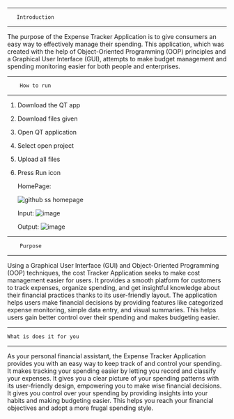 

****************************
       Introduction 
****************************
The purpose of the Expense Tracker Application is to give consumers an easy way to effectively manage their spending. This application, which was created with the help of Object-Oriented Programming (OOP) principles and a Graphical User Interface (GUI), attempts to make budget management and spending monitoring easier for both people and enterprises.
****************************
        How to run 
****************************
1. Download the QT app
2. Download files given
3. Open QT application
4. Select open project
5. Upload all files
6. Press Run icon

   HomePage:

   ![github ss homepage](https://github.com/Batmanmi/Expense-Tracker/assets/154536577/e78f1da8-7c0d-4491-81b0-25350bed9299)

   Input:
   ![image](https://github.com/Batmanmi/Expense-Tracker/assets/154536577/9791d3fc-1d7c-4b17-95b0-7d80c7d42766)

   Output:
   ![image](https://github.com/Batmanmi/Expense-Tracker/assets/154536577/3eb75f78-a5a1-49ef-92a7-890c0a90f3da)
****************************
        Purpose 
****************************
Using a Graphical User Interface (GUI) and Object-Oriented Programming (OOP) techniques, the cost Tracker Application seeks to make cost management easier for users. It provides a smooth platform for customers to track expenses, organize spending, and get insightful knowledge about their financial practices thanks to its user-friendly layout. The application helps users make financial decisions by providing features like categorized expense monitoring, simple data entry, and visual summaries. This helps users gain better control over their spending and makes budgeting easier.

****************************
    What is does it for you
****************************
As your personal financial assistant, the Expense Tracker Application provides you with an easy way to keep track of and control your spending. It makes tracking your spending easier by letting you record and classify your expenses. It gives you a clear picture of your spending patterns with its user-friendly design, empowering you to make wise financial decisions. It gives you control over your spending by providing insights into your habits and making budgeting easier. This helps you reach your financial objectives and adopt a more frugal spending style.
